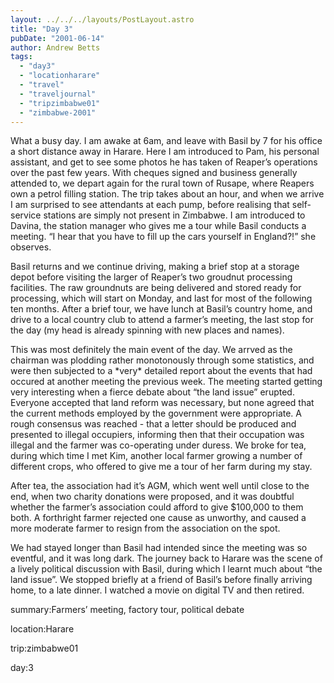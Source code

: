 ```yaml
---
layout: ../../../layouts/PostLayout.astro
title: "Day 3"
pubDate: "2001-06-14"
author: Andrew Betts
tags: 
  - "day3"
  - "locationharare"
  - "travel"
  - "traveljournal"
  - "tripzimbabwe01"
  - "zimbabwe-2001"
---
```


What a busy day. I am awake at 6am, and leave with Basil by 7 for his office a short distance away in Harare. Here I am introduced to Pam, his personal assistant, and get to see some photos he has taken of Reaper’s operations over the past few years. With cheques signed and business generally attended to, we depart again for the rural town of Rusape, where Reapers own a petrol filling station. The trip takes about an hour, and when we arrive I am surprised to see attendants at each pump, before realising that self-service stations are simply not present in Zimbabwe. I am introduced to Davina, the station manager who gives me a tour while Basil conducts a meeting. “I hear that you have to fill up the cars yourself in England?!” she observes.

Basil returns and we continue driving, making a brief stop at a storage depot before visiting the larger of Reaper’s two groudnut processing facilities. The raw groundnuts are being delivered and stored ready for processing, which will start on Monday, and last for most of the following ten months. After a brief tour, we have lunch at Basil’s country home, and drive to a local country club to attend a farmer’s meeting, the last stop for the day (my head is already spinning with new places and names).

This was most definitely the main event of the day. We arrved as the chairman was plodding rather monotonously through some statistics, and were then subjected to a \*very\* detailed report about the events that had occured at another meeting the previous week. The meeting started getting very interesting when a fierce debate about “the land issue” erupted. Everyone accepted that land reform was necessary, but none agreed that the current methods employed by the government were appropriate. A rough consensus was reached - that a letter should be produced and presented to illegal occupiers, informing then that their occupation was illegal and the farmer was co-operating under duress. We broke for tea, during which time I met Kim, another local farmer growing a number of different crops, who offered to give me a tour of her farm during my stay.

After tea, the association had it’s AGM, which went well until close to the end, when two charity donations were proposed, and it was doubtful whether the farmer’s association could afford to give $100,000 to them both. A forthright farmer rejected one cause as unworthy, and caused a more moderate farmer to resign from the association on the spot.

We had stayed longer than Basil had intended since the meeting was so eventful, and it was long dark. The journey back to Harare was the scene of a lively political discussion with Basil, during which I learnt much about “the land issue”. We stopped briefly at a friend of Basil’s before finally arriving home, to a late dinner. I watched a movie on digital TV and then retired.

summary:Farmers’ meeting, factory tour, political debate

location:Harare

trip:zimbabwe01

day:3
